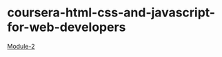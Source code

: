 # coursera-html-css-and-javascript-for-web-developers
[Module-2](https://Atharve312004.github.io/Coursera-HTML-CSS-and-JavaScript-for-Web-Developers/Assignments/module-2/index.html)
